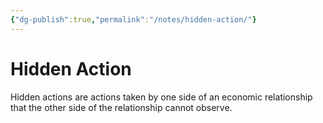 ```yaml
---
{"dg-publish":true,"permalink":"/notes/hidden-action/"}
---
```



# Hidden Action

Hidden actions are actions taken by one side of an economic relationship that the other side of the relationship cannot observe.